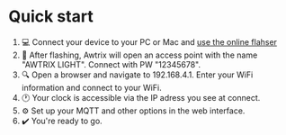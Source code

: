
# Quick start
1. :computer:  Connect your device to your PC or Mac and [use the online flahser](flasher.md)
2. :signal_strength: After flashing, Awtrix will open an access point with the name "AWTRIX LIGHT". Connect with PW "12345678".
3. :mag: Open a browser and navigate to 192.168.4.1. Enter your WiFi information and connect to your WiFi.
4. :clock1: Your clock is accessible via the IP adress you see at connect.
5. :gear: Set up your MQTT and other options in the web interface.
6. :heavy_check_mark: You're ready to go.